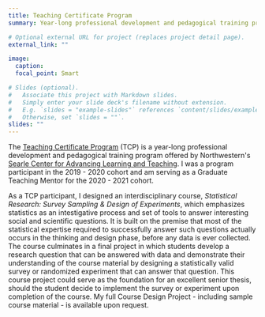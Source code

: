 ```yaml
---
title: Teaching Certificate Program
summary: Year-long professional development and pedagogical training program

# Optional external URL for project (replaces project detail page).
external_link: ""

image:
  caption: 
  focal_point: Smart

# Slides (optional).
#   Associate this project with Markdown slides.
#   Simply enter your slide deck's filename without extension.
#   E.g. `slides = "example-slides"` references `content/slides/example-slides.md`.
#   Otherwise, set `slides = ""`.
slides: ""
---
```


The [Teaching Certificate Program](https://www.northwestern.edu/searle/initiatives/grad/teaching-certificate-program/index.html) (TCP) is a year-long professional development and pedagogical training program offered by Northwestern's [Searle Center for Advancing Learning and Teaching](https://www.northwestern.edu/searle/). I was a program participant in the 2019 - 2020 cohort and am serving as a Graduate Teaching Mentor for the 2020 - 2021 cohort. 

As a TCP participant, I designed an interdisciplinary course, *Statistical Research: Survey Sampling & Design of Experiments*, which emphasizes statistics as an intestigative process and set of tools to answer interesting social and scientific questions. It is built on the premise that most of the statistical expertise required to successfully answer such questions actually occurs in the thinking and design phase, before any data is ever collected. The course culminates in a final project in which students develop a research question that can be answered with data and demonstrate their understanding of the course material by designing a statistically valid survey or randomized experiment that can answer that question. This course project could serve as the foundation for an excellent senior thesis, should the student decide to implement the survey or experiment upon completion of the course. My full Course Design Project - including sample course material - is available upon request. 

